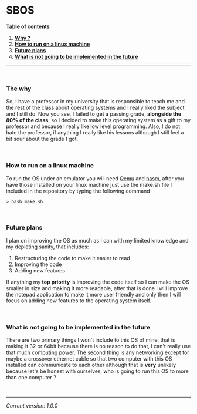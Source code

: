 # SBOS

**Table of contents**
1. **[Why ?](#the-why)**
2. **[How to run on a linux machine](#how-to-run-on-a-linux-machine)**
3. **[Future plans](#future-plans)**
4. **[What is not going to be implemented in the future](#what-is-not-going-to-be-implemented-in-the-future)**

---

<br>

### The why

So, I have a professor in my university that is responsible to teach me and the rest of the class about operating systems and I really liked the subject and I still do. Now you see, I failed to get a passing grade, **alongside the  80% of the class**, so I decided to make this operating system as a gift to my professor and because I really like low level programming. Also, I do not hate the professor, if anything I really like his lessons although I still feel a bit sour about the grade I got.

<br>

### How to run on a linux machine

To run the OS under an emulator you will need [Qemu](https://www.qemu.org/) and [nasm](https://www.nasm.us/), after you have those installed on your linux machine just use the make.sh file I included in the repository by typing the following command

```
> bash make.sh
```

<br>

### Future plans

I plan on improving the OS as much as I can with my limited knowledge and my depleting sanity, that includes:

1. Restructuring the code to make it easier to read
2. Improving the code
3. Adding new features

If anything my **top priority** is improving the code itself so I can make the OS smaller in size and making it more readable, after that is done I will improve the notepad application to make it more user friendly and only then I will focus on adding new features to the operating system itself.

<br>

### What is not going to be implemented in the future

There are two primary things I won't include to this OS of mine, that is making it 32 or 64bit because there is no reason to do that, I can't really use that much computing power. The second thing is any networking except for maybe a crossover ethernet cable so that two computer with this OS installed can communicate to each other although that is **very** unlikely because let's be honest with ourselves, who is going to run this OS to more than one computer ?

<br>

---

*Current version: 1.0.0*
